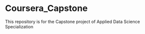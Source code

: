 # Coursera_Capstone
This repository is for the Capstone project of Applied Data Science Specialization
